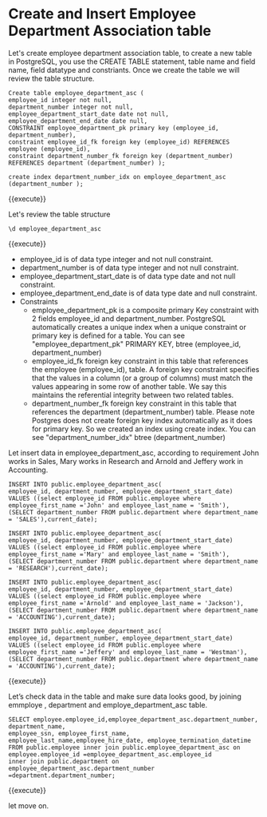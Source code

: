 # Create and Insert Employee Department Association table

Let's create employee department association table, to create a new table in PostgreSQL, you use the CREATE TABLE statement, table name and field name, field datatype and constriants. Once we create the table we will review the table structure.

```postgresql
Create table employee_department_asc (
employee_id integer not null,
department_number integer not null,
employee_department_start_date date not null,
employee_department_end_date date null,
CONSTRAINT employee_department_pk primary key (employee_id,
department_number),
constraint employee_id_fk foreign key (employee_id) REFERENCES
employee (employee_id),
constraint department_number_fk foreign key (department_number)
REFERENCES department (department_number) );

create index department_number_idx on employee_department_asc
(department_number );
``` 
{{execute}}

Let's review the table structure 
```postgresql
\d employee_department_asc
``` 
{{execute}}

  - employee_id is of data type integer and not null constraint.
  - department_number is of data type integer and not null constraint.
  - employee_department_start_date is of data type date and not null
    constraint.
  - employee_department_end_date is of data type date and null
    constraint.
  - Constraints
      - employee_department_pk is a composite primary Key constraint
        with 2 fields employee_id and department_number. PostgreSQL
        automatically creates a unique index when a unique constraint or
        primary key is defined for a table. You can see
        "employee_department_pk" PRIMARY KEY, btree (employee_id,
        department_number)
      - employee_id_fk foreign key constraint in this table that
        references the employee (employee_id), table. A foreign key
        constraint specifies that the values in a column (or a group of
        columns) must match the values appearing in some row of another
        table. We say this maintains the referential integrity between
        two related tables.
      - department_number_fk foreign key constraint in this table that
        references the department (department_number) table. Please
        note Postgres does not create foreign key index automatically as
        it does for primary key. So we created an index using create
        index. You can see "department_number_idx" btree
        (department_number)

Let insert data in employee_department_asc, according to requirement John works in Sales, Mary works in Research and Arnold and Jeffery
work in Accounting.

```postgresql
INSERT INTO public.employee_department_asc(
employee_id, department_number, employee_department_start_date)
VALUES ((select employee_id FROM public.employee where
employee_first_name ='John' and employee_last_name = 'Smith'),
(SELECT department_number FROM public.department where department_name
= 'SALES'),current_date);

INSERT INTO public.employee_department_asc(
employee_id, department_number, employee_department_start_date)
VALUES ((select employee_id FROM public.employee where
employee_first_name ='Mary' and employee_last_name = 'Smith'),
(SELECT department_number FROM public.department where department_name
= 'RESEARCH'),current_date);

INSERT INTO public.employee_department_asc(
employee_id, department_number, employee_department_start_date)
VALUES ((select employee_id FROM public.employee where
employee_first_name ='Arnold' and employee_last_name = 'Jackson'),
(SELECT department_number FROM public.department where department_name
= 'ACCOUNTING'),current_date);

INSERT INTO public.employee_department_asc(
employee_id, department_number, employee_department_start_date)
VALUES ((select employee_id FROM public.employee where
employee_first_name ='Jeffery' and employee_last_name = 'Westman'),
(SELECT department_number FROM public.department where department_name
= 'ACCOUNTING'),current_date);
``` 
{{execute}}

Let’s check data in the table and make sure data looks good, by joining
emmploye , department and employe_department_asc table.

```postgresql
SELECT employee.employee_id,employee_department_asc.department_number, department_name,
employee_ssn, employee_first_name, employee_last_name,employee_hire_date, employee_termination_datetime
FROM public.employee inner join public.employee_department_asc on
employee.employee_id =employee_department_asc.employee_id
inner join public.department on employee_department_asc.department_number =department.department_number;

``` 
{{execute}}

let move on.
